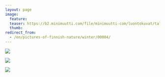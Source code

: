 ```yaml
---
layout: page
image:
  feature:
  teaser: https://b2.minimuutti.com/file/minimuutti-com/luontokuvat/talvi/20130119_1549091-245px.jpg
  thumb:
redirect_from:
  - /en/pictures-of-finnish-nature/winter/00004/
---
```


![](https://b2.minimuutti.com/file/minimuutti-com/luontokuvat/talvi/20130119_155655-800px.jpg)

![](https://b2.minimuutti.com/file/minimuutti-com/luontokuvat/talvi/20130119_154909-800px.jpg)

![](https://b2.minimuutti.com/file/minimuutti-com/luontokuvat/talvi/20130119_154625-800px.jpg)
